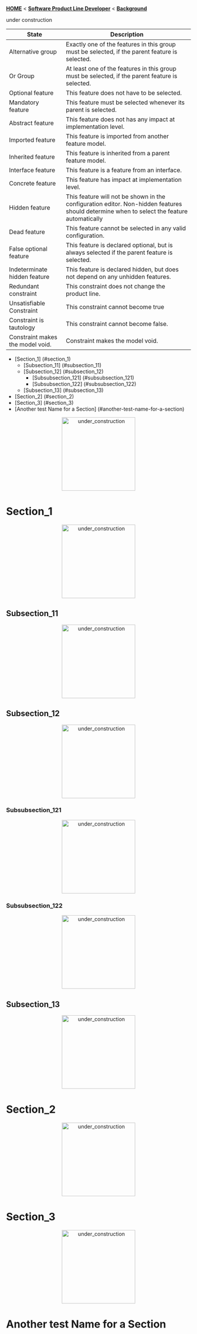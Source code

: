 <!-- Breadcrumb -->
[**HOME**](https://github.com/tthuem/FeatureIDE/wiki) < [**Software Product Line Developer**](https://github.com/tthuem/FeatureIDE/wiki/Software-Product-Line-Developer) < [**Background**](https://github.com/tthuem/FeatureIDE/wiki/Background)

<!-- Introduction -->
under construction

<!-- Feature States -->

| **State**   	| **Description**  	|
|---	|---	|
| Alternative group | Exactly one of the features in this group must be selected, if the parent feature is selected.  	|
| Or Group | At least one of the features in this group must be selected, if the parent feature is selected. |
| Optional feature | This feature does not have to be selected. |
| Mandatory feature | This feature must be selected whenever its parent is selected. |
| Abstract feature | This feature does not has any impact at implementation level. |
| Imported feature | This feature is imported from another feature model. |
| Inherited feature | This feature is inherited from a parent feature model. |
| Interface feature | This feature is a feature from an interface. |
| Concrete feature | This feature has impact at implementation level. |
| Hidden feature | This feature will not be shown in the configuration editor. Non-hidden features should determine when to select the feature automatically |
| Dead feature | This feature cannot be selected in any valid configuration. |
| False optional feature | This feature is declared optional, but is always selected if the parent feature is selected. |
| Indeterminate hidden feature | This feature is declared hidden, but does not depend on any unhidden features. |
| Redundant constraint | This constraint does not change the product line. |
| Unsatisfiable Constraint | This constraint cannot become true |
| Constraint is tautology | This constraint cannot become false. |
| Constraint makes the model void. | Constraint makes the model void. |


<!-- Outline -->
* [Section_1] (#section_1)
	* [Subsection_11] (#subsection_11)
	* [Subsection_12] (#subsection_12)
		* [Subsubsection_121] (#subsubsection_121)
		* [Subsubsection_122] (#subsubsection_122)
	* [Subsection_13] (#subsection_13)
* [Section_2] (#section_2)
* [Section_3] (#section_3)
* [Another test Name for a Section] (#another-test-name-for-a-section)

<!-- Content -->

<td width="265px">
	<p align="center">
		<img height="200" width="200" alt="under_construction" src="https://github.com/tthuem/FeatureIDE/wiki/Assets/under_construction.png">
	</p>
</td>

# Section_1
<td width="265px">
	<p align="center">
		<img height="200" width="200" alt="under_construction" src="https://github.com/tthuem/FeatureIDE/wiki/Assets/under_construction.png">
	</p>
</td>

## Subsection_11
<td width="265px">
	<p align="center">
		<img height="200" width="200" alt="under_construction" src="https://github.com/tthuem/FeatureIDE/wiki/Assets/under_construction.png">
	</p>
</td>

## Subsection_12
<td width="265px">
	<p align="center">
		<img height="200" width="200" alt="under_construction" src="https://github.com/tthuem/FeatureIDE/wiki/Assets/under_construction.png">
	</p>
</td>

### Subsubsection_121
<td width="265px">
	<p align="center">
		<img height="200" width="200" alt="under_construction" src="https://github.com/tthuem/FeatureIDE/wiki/Assets/under_construction.png">
	</p>
</td>

### Subsubsection_122
<td width="265px">
	<p align="center">
		<img height="200" width="200" alt="under_construction" src="https://github.com/tthuem/FeatureIDE/wiki/Assets/under_construction.png">
	</p>
</td>

## Subsection_13
<td width="265px">
	<p align="center">
		<img height="200" width="200" alt="under_construction" src="https://github.com/tthuem/FeatureIDE/wiki/Assets/under_construction.png">
	</p>
</td>

# Section_2
<td width="265px">
	<p align="center">
		<img height="200" width="200" alt="under_construction" src="https://github.com/tthuem/FeatureIDE/wiki/Assets/under_construction.png">
	</p>
</td>

# Section_3
<td width="265px">
	<p align="center">
		<img height="200" width="200" alt="under_construction" src="https://github.com/tthuem/FeatureIDE/wiki/Assets/under_construction.png">
	</p>
</td>

# Another test Name for a Section